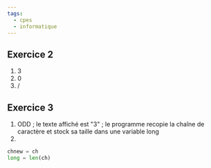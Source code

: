 ```yaml
---
tags:
  - cpes
  - informatique
---
```

## Exercice 2
1. 3
2. 0
3. /
## Exercice 3
1. ODD ; le texte affiché est "3" ; le programme recopie la chaîne de caractère et stock sa taille dans une variable long
2. 
```python
chnew = ch
long = len(ch)
```

